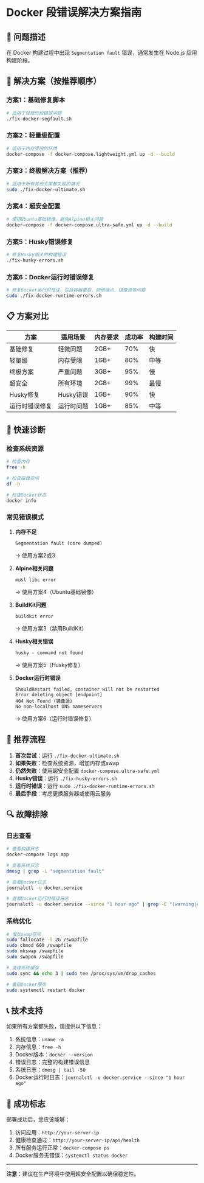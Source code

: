# Docker 段错误解决方案指南

## 🚨 问题描述

在 Docker 构建过程中出现 `Segmentation fault` 错误，通常发生在 Node.js 应用构建阶段。

## 🔧 解决方案（按推荐顺序）

### 方案1：基础修复脚本
```bash
# 适用于轻微的段错误问题
./fix-docker-segfault.sh
```

### 方案2：轻量级配置
```bash
# 适用于内存受限的环境
docker-compose -f docker-compose.lightweight.yml up -d --build
```

### 方案3：终极解决方案（推荐）
```bash
# 适用于所有其他方案都失败的情况
sudo ./fix-docker-ultimate.sh
```

### 方案4：超安全配置
```bash
# 使用Ubuntu基础镜像，避免Alpine相关问题
docker-compose -f docker-compose.ultra-safe.yml up -d --build
```

### 方案5：Husky错误修复
```bash
# 修复Husky相关的构建错误
./fix-husky-errors.sh
```

### 方案6：Docker运行时错误修复
```bash
# 修复Docker运行时错误，包括容器重启、网络端点、镜像源等问题
sudo ./fix-docker-runtime-errors.sh
```

## 📋 方案对比

| 方案 | 适用场景 | 内存要求 | 成功率 | 构建时间 |
|------|----------|----------|--------|----------|
| 基础修复 | 轻微问题 | 2GB+ | 70% | 快 |
| 轻量级 | 内存受限 | 1GB+ | 80% | 中等 |
| 终极方案 | 严重问题 | 3GB+ | 95% | 慢 |
| 超安全 | 所有环境 | 2GB+ | 99% | 最慢 |
| Husky修复 | Husky错误 | 1GB+ | 90% | 快 |
| 运行时错误修复 | 运行时问题 | 1GB+ | 85% | 中等 |

## 🎯 快速诊断

### 检查系统资源
```bash
# 检查内存
free -h

# 检查磁盘空间
df -h

# 检查Docker状态
docker info
```

### 常见错误模式

1. **内存不足**
   ```
   Segmentation fault (core dumped)
   ```
   → 使用方案2或3

2. **Alpine相关问题**
   ```
   musl libc error
   ```
   → 使用方案4（Ubuntu基础镜像）

3. **BuildKit问题**
   ```
   buildkit error
   ```
   → 使用方案3（禁用BuildKit）

4. **Husky相关错误**
   ```
   husky - command not found
   ```
   → 使用方案5（Husky修复）

5. **Docker运行时错误**
   ```
   ShouldRestart failed, container will not be restarted
   Error deleting object [endpoint]
   404 Not Found (镜像源)
   No non-localhost DNS nameservers
   ```
   → 使用方案6（运行时错误修复）

## 🚀 推荐流程

1. **首次尝试**：运行 `./fix-docker-ultimate.sh`
2. **如果失败**：检查系统资源，增加内存或swap
3. **仍然失败**：使用超安全配置 `docker-compose.ultra-safe.yml`
4. **Husky错误**：运行 `./fix-husky-errors.sh`
5. **运行时错误**：运行 `sudo ./fix-docker-runtime-errors.sh`
6. **最后手段**：考虑更换服务器或使用云服务

## 🔍 故障排除

### 日志查看
```bash
# 查看构建日志
docker-compose logs app

# 查看系统日志
dmesg | grep -i "segmentation fault"

# 查看Docker日志
journalctl -u docker.service

# 查看Docker运行时错误日志
journalctl -u docker.service --since "1 hour ago" | grep -E "(warning|error)"
```

### 系统优化
```bash
# 增加swap空间
sudo fallocate -l 2G /swapfile
sudo chmod 600 /swapfile
sudo mkswap /swapfile
sudo swapon /swapfile

# 清理系统缓存
sudo sync && echo 3 | sudo tee /proc/sys/vm/drop_caches

# 重启Docker服务
sudo systemctl restart docker
```

## 📞 技术支持

如果所有方案都失败，请提供以下信息：

1. 系统信息：`uname -a`
2. 内存信息：`free -h`
3. Docker版本：`docker --version`
4. 错误日志：完整的构建错误信息
5. 系统日志：`dmesg | tail -50`
6. Docker运行时日志：`journalctl -u docker.service --since "1 hour ago"`

## 🎉 成功标志

部署成功后，您应该能够：

1. 访问应用：`http://your-server-ip`
2. 健康检查通过：`http://your-server-ip/api/health`
3. 所有服务运行正常：`docker-compose ps`
4. Docker服务无错误：`systemctl status docker`

---

**注意**：建议在生产环境中使用超安全配置以确保稳定性。
